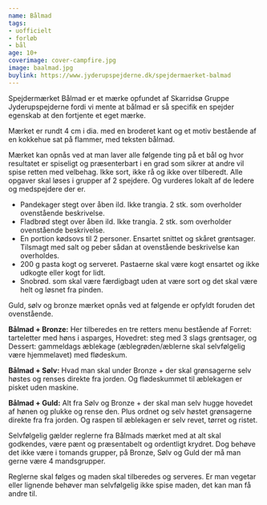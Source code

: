 ```yaml
---
name: Bålmad
tags:
- uofficielt
- forløb
- bål
age: 10+
coverimage: cover-campfire.jpg
image: baalmad.jpg
buylink: https://www.jyderupspejderne.dk/spejdermaerket-balmad
---
```

Spejdermærket Bålmad er et mærke opfundet af Skarridsø Gruppe Jyderupspejderne fordi vi mente at bålmad er så specifik en spejder egenskab at den fortjente et eget mærke.

Mærket er  rundt 4 cm i dia. med en broderet kant og et motiv bestående af en kokkehue sat på flammer, med teksten bålmad.

Mærket kan opnås ved at man laver alle følgende ting på et bål og hvor resultatet er spiseligt og præsenterbart i en grad som sikrer at andre vil spise retten med velbehag. Ikke sort, ikke rå og ikke over tilberedt. Alle opgaver skal løses i grupper af 2 spejdere. Og vurderes lokalt af de ledere og medspejdere der er.

- Pandekager stegt over åben ild. Ikke trangia. 2 stk. som overholder ovenstående beskrivelse.
- Fladbrød stegt over åben ild. Ikke trangia. 2 stk. som overholder ovenstående beskrivelse.
- En portion kødsovs til 2 personer. Ensartet snittet og skåret grøntsager. Tilsmagt med salt og peber sådan at ovenstående beskrivelse kan overholdes.
- 200 g pasta kogt og serveret. Pastaerne skal være kogt ensartet og ikke udkogte eller kogt for lidt.
- Snobrød. som skal være færdigbagt uden at være sort og det skal være helt og løsnet fra pinden.

Guld, sølv og bronze mærket opnås ved at følgende er opfyldt foruden det ovenstående.

**Bålmad + Bronze:** Her tilberedes en tre retters menu bestående af Forret: tarteletter med høns i asparges, Hovedret: steg med 3 slags grøntsager, og Dessert: gammeldags æblekage (æblegrøden/æblerne skal selvfølgelig være hjemmelavet) med flødeskum.

**Bålmad + Sølv:** Hvad man skal under Bronze + der skal grønsagerne selv høstes og renses direkte fra jorden. Og flødeskummet til æblekagen er pisket uden maskine.

**Bålmad + Guld:** Alt fra Sølv og Bronze + der skal man selv hugge hovedet af hønen og plukke og rense den. Plus ordnet og selv høstet grønsagerne direkte fra fra jorden. Og raspen til æblekagen er selv revet, tørret og ristet.

Selvfølgelig gælder reglerne fra Bålmads mærket med at alt skal godkendes, være pænt og præsentabelt og ordentligt krydret. Dog behøve det ikke være i tomands grupper, på Bronze, Sølv og Guld der må man gerne være 4 mandsgrupper.

Reglerne skal følges og maden skal tilberedes og serveres. Er man vegetar eller lignende behøver man selvfølgelig ikke spise maden, det kan man få andre til.
